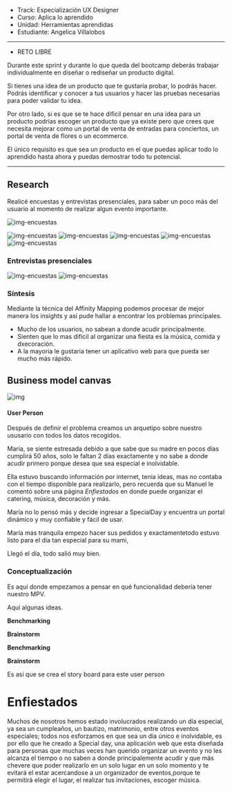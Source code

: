 - Track: Especialización UX Designer
- Curso: Aplica lo aprendido
- Unidad: Herramientas aprendidas
- Estudiante: Angelica Villalobos 

***

* RETO LIBRE

Durante este sprint y durante lo que queda del bootcamp deberás trabajar individualmente en diseñar o rediseñar un producto digital.

Si tienes una idea de un producto que te gustaría probar, lo podrás hacer. Podrás identificar y conocer a tus usuarios y hacer las pruebas necesarias para poder validar tu idea.

Por otro lado, si es que se te hace difícil pensar en una idea para un producto podrías escoger un producto que ya existe pero que crees que necesita mejorar como un portal de venta de entradas para conciertos, un portal de venta de flores o un ecommerce.

El único requisito es que sea un producto en el que puedas aplicar todo lo aprendido hasta ahora y puedas demostrar todo tu potencial.

***

## Research

Realicé encuestas y entrevistas presenciales, para saber un poco más del usuario al momento de realizar algun evento importante.
<!-- ![img-encuestas](assets/docs/1.png) -->
![img-encuestas](assets/docs/2.png)
<!-- ![img-encuestas](assets/docs/3.png) -->
![img-encuestas](assets/docs/4.png)
![img-encuestas](assets/docs/7.png)
![img-encuestas](assets/docs/10.png)
![img-encuestas](assets/docs/8.png)
![img-encuestas](assets/docs/9.png)

### Entrevistas presenciales

![img-encuestas](assets/docs/5.jpg)
![img-encuestas](assets/docs/6.jpg)

### Síntesis

Mediante la técnica del Affinity Mapping podemos procesar de mejor manera los insights y así pude hallar a encontrar los problemas principales.

- Mucho de los usuarios, no sabean a donde acudir principalmente.
- Sienten que lo mas dificil al organizar una fiesta es la música, comida y dxecoración.
- A la mayoria le gustaria tener un aplicativo web para que pueda ser mucho más rápido.

## Business model canvas

![img](assets/docs/11.jpg)

#### User Person

Después de definir el problema creamos un arquetipo sobre nuestro ususario con todos los datos recogidos.

María, se siente estresada debido a que sabe que su madre en pocos días cumplirá 50 años, solo le faltan 2 días exactamente y no sabe a donde acudir primero porque desea que sea especial e inolvidable.

Ella estuvo buscando información por internet, tenia ideas, mas no contaba con el tiempo disponible para realizarlo, pero recuerda que su Manuel le comentó sobre una página *Enfiestados* en donde puede organizar el catering, música, decoración y más.

María no lo pensó más y decide ingresar a SpecialDay y encuentra un portal dinámico y muy confiable y fácil de usar. 

 María mas tranquila empezo hacer sus pedidos y exactamentetodo estuvo listo para el dia tan especial para su mami, 

Llegó el día, todo salió muy bien.


### Conceptualización

Es aquí donde empezamos a pensar en qué funcionalidad debería tener nuestro MPV.

Aquí algunas ideas.

**Benchmarking**


**Brainstorm**



**Benchmarking**


**Brainstorm**



Es así que se crea el story board para este user person

# Enfiestados
Muchos de nosotros hemos estado involucrados realizando un día especial, ya sea un cumpleaños, un bautizo, matrimonio, entre otros eventos especiales; todos nos esforzamos en que sea un día único e inolvidable, es por ello que he creado a Special day, una aplicación web que esta diseñada para personas que muchas veces han querido organizar un evento y no les alcanza el tiempo o no saben a donde principalemente acudir y que más chevere que poder realizarlo en un solo lugar en un solo momento y te evitará el estar acercandose a un organizador de eventos,porque te permitirá elegir el lugar, el realizar tus invitaciones, escoger música.


